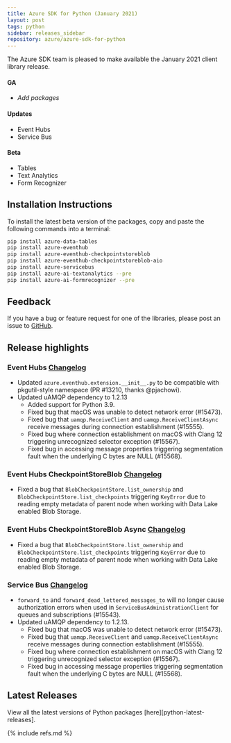```yaml
---
title: Azure SDK for Python (January 2021)
layout: post
tags: python
sidebar: releases_sidebar
repository: azure/azure-sdk-for-python
---
```


The Azure SDK team is pleased to make available the January 2021 client library release.

#### GA

- _Add packages_

#### Updates

- Event Hubs
- Service Bus

#### Beta

- Tables
- Text Analytics
- Form Recognizer

## Installation Instructions

To install the latest beta version of the packages, copy and paste the following commands into a terminal:

```bash
pip install azure-data-tables
pip install azure-eventhub
pip install azure-eventhub-checkpointstoreblob
pip install azure-eventhub-checkpointstoreblob-aio
pip install azure-servicebus
pip install azure-ai-textanalytics --pre
pip install azure-ai-formrecognizer --pre
```

## Feedback

If you have a bug or feature request for one of the libraries, please post an issue to [GitHub](https://github.com/azure/azure-sdk-for-python/issues).

## Release highlights

### Event Hubs [Changelog](https://github.com/Azure/azure-sdk-for-python/blob/master/sdk/eventhub/azure-eventhub/CHANGELOG.md#521-2021-01-11)
- Updated `azure.eventhub.extension.__init__.py` to be compatible with pkgutil-style namespace (PR #13210, thanks @pjachowi).
- Updated uAMQP dependency to 1.2.13
  - Added support for Python 3.9.
  - Fixed bug that macOS was unable to detect network error (#15473).
  - Fixed bug that `uamqp.ReceiveClient` and `uamqp.ReceiveClientAsync` receive messages during connection establishment (#15555).
  - Fixed bug where connection establishment on macOS with Clang 12 triggering unrecognized selector exception (#15567).
  - Fixed bug in accessing message properties triggering segmentation fault when the underlying C bytes are NULL (#15568).

### Event Hubs CheckpointStoreBlob [Changelog](https://github.com/Azure/azure-sdk-for-python/blob/master/sdk/eventhub/azure-eventhub-checkpointstoreblob-aio/CHANGELOG.md#112-2021-01-11)
- Fixed a bug that `BlobCheckpointStore.list_ownership` and `BlobCheckpointStore.list_checkpoints` triggering `KeyError` due to reading empty metadata of parent node when working with Data Lake enabled Blob Storage.

### Event Hubs CheckpointStoreBlob Async [Changelog](https://github.com/Azure/azure-sdk-for-python/blob/master/sdk/eventhub/azure-eventhub-checkpointstoreblob-aio/CHANGELOG.md#112-2021-01-11)
- Fixed a bug that `BlobCheckpointStore.list_ownership` and `BlobCheckpointStore.list_checkpoints` triggering `KeyError` due to reading empty metadata of parent node when working with Data Lake enabled Blob Storage.

### Service Bus [Changelog](https://github.com/Azure/azure-sdk-for-python/blob/master/sdk/servicebus/azure-servicebus/CHANGELOG.md#701-2021-01-12)
- `forward_to` and `forward_dead_lettered_messages_to` will no longer cause authorization errors when used in `ServiceBusAdministrationClient` for queues and subscriptions (#15543).
- Updated uAMQP dependency to 1.2.13.
  - Fixed bug that macOS was unable to detect network error (#15473).
  - Fixed bug that `uamqp.ReceiveClient` and `uamqp.ReceiveClientAsync` receive messages during connection establishment (#15555).
  - Fixed bug where connection establishment on macOS with Clang 12 triggering unrecognized selector exception (#15567).
  - Fixed bug in accessing message properties triggering segmentation fault when the underlying C bytes are NULL (#15568).

## Latest Releases

View all the latest versions of Python packages [here][python-latest-releases].

{% include refs.md %}
